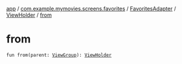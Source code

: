 [app](../../../index.md) / [com.example.mymovies.screens.favorites](../../index.md) / [FavoritesAdapter](../index.md) / [ViewHolder](index.md) / [from](./from.md)

# from

`fun from(parent: `[`ViewGroup`](https://developer.android.com/reference/android/view/ViewGroup.html)`): `[`ViewHolder`](index.md)